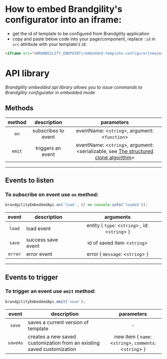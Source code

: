 # How to embed Brandgility's configurator into an iframe:
- get the id of template to be configured from Brandgility application
- copy and paste below code into your page/component, replace `:id` in `src` attribute with your template's id:
```html
<iframe src="<BRANDGILITY_ENDPOINT>/embedded-template-configure/{new|edit}/:id" />
```

# API library
*Brandgility embedded api library allows you to issue commands to Brandgility configurator in embedded mode*

## Methods

| method | description | parameters |
|:-----:|:-----:|:-----:|
| `on` | subscribes to event | eventName: <`string`>, argument: <`function`> |
| `emit` | triggers an event | eventName: <`string`>, argument: <serializable, see [The structured clone algorithm](https://developer.mozilla.org/en-US/docs/Web/API/Web_Workers_API/Structured_clone_algorithm)> |

*****

## Events to listen
### To subscribe on event use `on` method:
```js
brandgilityEmbeddedApi.on('load', () => console.info('loaded'));
```

| event | description | arguments |
|:-----:|-----|:-----:|
| `load` | load event | entity { `type`: <`string`> , id: <`string`> } |
| `save` | success save event | id of saved item <`string`> |
| `error` | error event | error { `message`: <`string`> } |

*****

## Events to trigger
### To trigger an event use `emit` method:
```js
brandgilityEmbeddedApi.emit('save');
```

| event | description | parameters |
|:-----:|-----|:-----:|
| `save` | saves a current version of template | - |
| `saveAs` | creates a new saved customization from an existing saved customization | new item { `name`: <`string`>, `comments`: <`string`> } |

